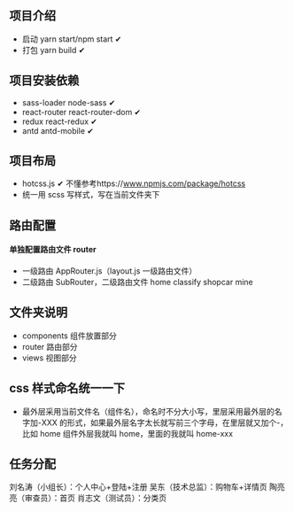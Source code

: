 ## 项目介绍

- 启动 yarn start/npm start ✔
- 打包 yarn build ✔

## 项目安装依赖

- sass-loader node-sass ✔
- react-router react-router-dom ✔
- redux react-redux ✔
- antd antd-mobile ✔

## 项目布局

- hotcss.js ✔ 不懂参考https://www.npmjs.com/package/hotcss
- 统一用 scss 写样式，写在当前文件夹下

## 路由配置

#### 单独配置路由文件 router

- 一级路由 AppRouter.js（layout.js 一级路由文件）
- 二级路由 SubRouter，二级路由文件 home classify shopcar mine

## 文件夹说明

- components 组件放置部分
- router 路由部分
- views 视图部分

## css 样式命名统一一下

- 最外层采用当前文件名（组件名），命名时不分大小写，里层采用最外层的名字加-XXX 的形式，如果最外层名字太长就写前三个字母，在里层就又加个-，比如 home 组件外层我就叫 home，里面的我就叫 home-xxx

## 任务分配

刘名涛（小组长）：个人中心+登陆+注册
吴东（技术总监）：购物车+详情页
陶亮亮（审查员）：首页
肖志文（测试员）：分类页

